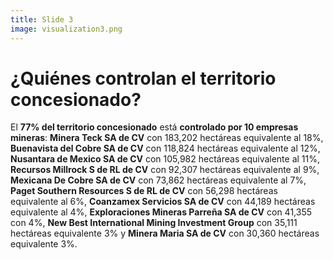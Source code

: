 ```yaml
---
title: Slide 3
image: visualization3.png
---
```


# ¿Quiénes controlan el territorio concesionado?

El **77% del territorio concesionado** está **controlado por 10 empresas mineras**: **Minera Teck SA de CV** con 183,202 hectáreas equivalente al 18%, **Buenavista del Cobre SA de CV** con 118,824 hectáreas equivalente al 12%, **Nusantara de Mexico SA de CV** con 105,982 hectáreas equivalente al 11%, **Recursos Millrock S de RL de CV**	con 92,307 hectáreas equivalente al 9%, **Mexicana De Cobre SA de CV** con 73,862 hectáreas equivalente al 7%, **Paget Southern Resources S de RL de CV** con 56,298 hectáreas equivalente al 6%, **Coanzamex Servicios SA de CV** con 44,189 hectáreas equivalente al 4%, **Exploraciones Mineras Parreña SA de CV** con 41,355 con 4%, **New Best International Mining Investment Group** con 35,111 hectáreas equivalente 3% y **Minera Maria SA de CV** con 30,360 hectáreas equivalente 3%.
